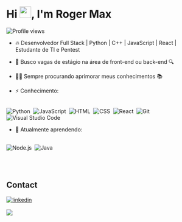 <h1 align="left">Hi <img src="https://raw.githubusercontent.com/kaueMarques/kaueMarques/master/hi.gif" height="30px">, I'm Roger Max</h1>
<p align="left"> <img src="https://komarev.com/ghpvc/?username=maykbrito&color=yellow" alt="Profile views" /> </p>

- 🔥 Desenvolvedor Full Stack | Python | C++ | JavaScript | React | Estudante de TI e Pentest

- 🔭 Busco vagas de estágio na área de front-end ou back-end 🔍

- 👨‍💻 Sempre procurando aprimorar meus conhecimentos 📚

- ⚡ Conhecimento: <br><br>

![Python](https://img.shields.io/badge/-python-05122A?style=flat&logo=python)&nbsp;
![JavaScript](https://img.shields.io/badge/-JavaScript-05122A?style=flat&logo=javascript)&nbsp;
![HTML](https://img.shields.io/badge/-HTML-05122A?style=flat&logo=HTML5)&nbsp;
![CSS](https://img.shields.io/badge/-CSS-05122A?style=flat&logo=CSS3&logoColor=1572B6)&nbsp;
![React](https://img.shields.io/badge/-React-05122A?style=flat&logo=react)&nbsp;
![Git](https://img.shields.io/badge/-Git-05122A?style=flat&logo=git)&nbsp;
![Visual Studio Code](https://img.shields.io/badge/-Visual%20Studio%20Code-05122A?style=flat&logo=visual-studio-code&logoColor=007ACC)&nbsp;

- 💬 Atualmente aprendendo: <br><br>

![Node.js](https://img.shields.io/badge/-Node.js-05122A?style=flat&logo=node.js)&nbsp;
![Java](https://img.shields.io/badge/-java-05122A?style=flat&logo=java)&nbsp;


<br><br>

## Contact

<a href="https://www.linkedin.com/in/roger-max-283182235/" target="_blank">
  <img align="center" src="https://img.shields.io/badge/-Roger-05122A?style=flat&logo=linkedin" alt="linkedin"/>
</a>


<br>
<br>
<img src="https://github-readme-stats.vercel.app/api?username=Rogermfsouza&show_icons=true&theme=aura"/>
<!--
![Snake animation](https://github.com/Rogermfsouza/Rogermfsouza/blob/output/github-contribution-grid-snake.svg)
<img src="https://github-readme-stats.vercel.app/api/top-langs/?username=Rogermfsouza&layout=compact&custom_title=Linguagens_mais_usadas"/>
-->
